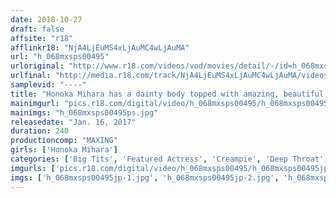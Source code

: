 ```yaml
---
date: 2018-10-27
draft: false
affsite: "r18"
afflinkr18: "NjA4LjEuMS4xLjAuMC4wLjAuMA"
url: "h_068mxsps00495"
urloriginal: "http://www.r18.com/videos/vod/movies/detail/-/id=h_068mxsps00495"
urlfinal: "http://media.r18.com/track/NjA4LjEuMS4xLjAuMC4wLjAuMA/videos/vod/movies/detail/-/id=h_068mxsps00495"
samplevid: "----"
title: "Honoka Mihara has a dainty body topped with amazing, beautiful G-cup tits! 4 hour collection contains 14 hard playing, cumming situations."
mainimgurl: "pics.r18.com/digital/video/h_068mxsps00495/h_068mxsps00495ps.jpg"
mainimgs: "h_068mxsps00495ps.jpg"
releasedate: "Jan. 16, 2017"
duration: 240
productioncomp: "MAXING"
girls: ['Honoka Mihara']
categories: ['Big Tits', 'Featured Actress', 'Creampie', 'Deep Throat', 'Over 4 Hours', 'Hi-Def', 'Actress Best Compilation']
imgurls: ['pics.r18.com/digital/video/h_068mxsps00495/h_068mxsps00495jp-1.jpg', 'pics.r18.com/digital/video/h_068mxsps00495/h_068mxsps00495jp-2.jpg', 'pics.r18.com/digital/video/h_068mxsps00495/h_068mxsps00495jp-3.jpg', 'pics.r18.com/digital/video/h_068mxsps00495/h_068mxsps00495jp-4.jpg', 'pics.r18.com/digital/video/h_068mxsps00495/h_068mxsps00495jp-5.jpg', 'pics.r18.com/digital/video/h_068mxsps00495/h_068mxsps00495jp-6.jpg', 'pics.r18.com/digital/video/h_068mxsps00495/h_068mxsps00495jp-7.jpg', 'pics.r18.com/digital/video/h_068mxsps00495/h_068mxsps00495jp-8.jpg', 'pics.r18.com/digital/video/h_068mxsps00495/h_068mxsps00495jp-9.jpg', 'pics.r18.com/digital/video/h_068mxsps00495/h_068mxsps00495jp-10.jpg', 'pics.r18.com/digital/video/h_068mxsps00495/h_068mxsps00495jp-11.jpg', 'pics.r18.com/digital/video/h_068mxsps00495/h_068mxsps00495jp-12.jpg', 'pics.r18.com/digital/video/h_068mxsps00495/h_068mxsps00495jp-13.jpg', 'pics.r18.com/digital/video/h_068mxsps00495/h_068mxsps00495jp-14.jpg', 'pics.r18.com/digital/video/h_068mxsps00495/h_068mxsps00495jp-15.jpg', 'pics.r18.com/digital/video/h_068mxsps00495/h_068mxsps00495jp-16.jpg', 'pics.r18.com/digital/video/h_068mxsps00495/h_068mxsps00495jp-17.jpg', 'pics.r18.com/digital/video/h_068mxsps00495/h_068mxsps00495jp-18.jpg', 'pics.r18.com/digital/video/h_068mxsps00495/h_068mxsps00495jp-19.jpg', 'pics.r18.com/digital/video/h_068mxsps00495/h_068mxsps00495jp-20.jpg']
imgs: ['h_068mxsps00495jp-1.jpg', 'h_068mxsps00495jp-2.jpg', 'h_068mxsps00495jp-3.jpg', 'h_068mxsps00495jp-4.jpg', 'h_068mxsps00495jp-5.jpg', 'h_068mxsps00495jp-6.jpg', 'h_068mxsps00495jp-7.jpg', 'h_068mxsps00495jp-8.jpg', 'h_068mxsps00495jp-9.jpg', 'h_068mxsps00495jp-10.jpg', 'h_068mxsps00495jp-11.jpg', 'h_068mxsps00495jp-12.jpg', 'h_068mxsps00495jp-13.jpg', 'h_068mxsps00495jp-14.jpg', 'h_068mxsps00495jp-15.jpg', 'h_068mxsps00495jp-16.jpg', 'h_068mxsps00495jp-17.jpg', 'h_068mxsps00495jp-18.jpg', 'h_068mxsps00495jp-19.jpg', 'h_068mxsps00495jp-20.jpg']
---
```

